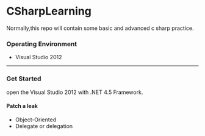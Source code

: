 # CSharpLearning
Normally,this repo will contain some basic and advanced c sharp practice.



### Operating Environment

- Visual Studio 2012


---

### Get Started 

open  the Visual Studio 2012 with .NET 4.5 Framework.

#### Patch a leak

- Object-Oriented
- Delegate or delegation